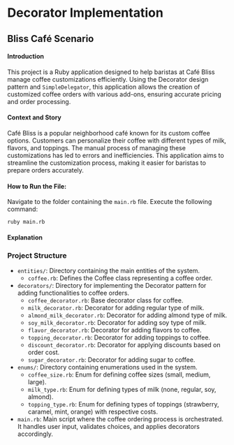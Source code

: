 # Decorator Implementation 
## Bliss Café Scenario


#### Introduction

This project is a Ruby application designed to help baristas at Café Bliss manage coffee customizations efficiently. Using the Decorator design pattern and `SimpleDelegator`, this application allows the creation of customized coffee orders with various add-ons, ensuring accurate pricing and order processing.

#### Context and Story

Café Bliss is a popular neighborhood café known for its custom coffee options. Customers can personalize their coffee with different types of milk, flavors, and toppings. The manual process of managing these customizations has led to errors and inefficiencies. This application aims to streamline the customization process, making it easier for baristas to prepare orders accurately.

#### How to Run the File:

Navigate to the folder containing the `main.rb` file. Execute the following command:

    ruby main.rb

#### Explanation

### Project Structure
- `entities/`: Directory containing the main entities of the system.
    - `coffee.rb`: Defines the Coffee class representing a coffee order.
- `decorators/`: Directory for implementing the Decorator pattern for adding functionalities to coffee orders.
    - `coffee_decorator.rb`: Base decorator class for coffee.
    - `milk_decorator.rb`: Decorator for adding regular type of milk.
    - `almond_milk_decorator.rb`: Decorator for adding almond type of milk.
    - `soy_milk_decorator.rb`: Decorator for adding soy type of milk.
    - `flavor_decorator.rb`: Decorator for adding flavors to coffee.
    - `topping_decorator.rb`: Decorator for adding toppings to coffee.
    - `discount_decorator.rb`: Decorator for applying discounts based on order cost.
    - `sugar_decorator.rb`: Decorator for adding sugar to coffee.  
- `enums/`: Directory containing enumerations used in the system.
    - `coffee_size.rb`: Enum for defining coffee sizes (small, medium, large).
    - `milk_type.rb`: Enum for defining types of milk (none, regular, soy, almond).
    - `topping_type.rb`: Enum for defining types of toppings (strawberry, caramel, mint, orange) with respective costs.  
- `main.rb`: Main script where the coffee ordering process is orchestrated. It handles user input, validates choices, and applies decorators accordingly.

